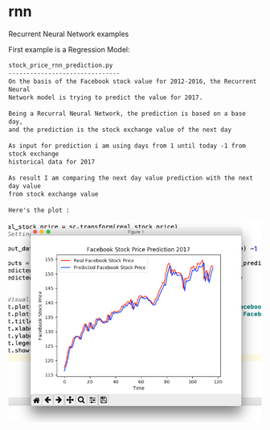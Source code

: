 # rnn
Recurrent Neural Network examples

First example is a Regression Model:

    stock_price_rnn_prediction.py
    -------------------------------
    On the basis of the Facebook stock value for 2012-2016, the Recurrent Neural
    Network model is trying to predict the value for 2017.

    Being a Recurral Neural Network, the prediction is based on a base day,
    and the prediction is the stock exchange value of the next day

    As input for prediction i am using days from 1 until today -1 from stock exchange
    historical data for 2017

    As result I am comparing the next day value prediction with the next day value
    from stock exchange value

    Here's the plot :

<img src="facebook_stock_prices_prediction.png" height="400"> </img>
